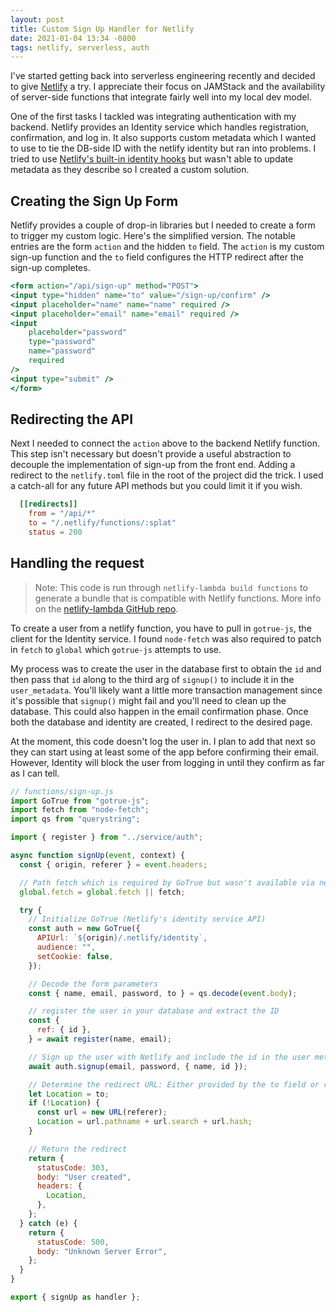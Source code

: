 ```yaml
---
layout: post
title: Custom Sign Up Handler for Netlify
date: 2021-01-04 13:34 -0800
tags: netlify, serverless, auth
---
```


I've started getting back into serverless engineering recently and decided to give [Netlify](https://netlify.com) a try. I appreciate their focus on JAMStack and the availability of server-side functions that integrate fairly well into my local dev model.

One of the first tasks I tackled was integrating authentication with my backend. Netlify provides an Identity service which handles registration, confirmation, and log in. It also supports custom metadata which I wanted to use to tie the DB-side ID with the netlify identity but ran into problems. I tried to use [Netlify's built-in identity hooks](https://docs.netlify.com/functions/functions-and-identity/) but wasn't able to update metadata as they describe so I created a custom solution.

## Creating the Sign Up Form

Netlify provides a couple of drop-in libraries but I needed to create a form to trigger my custom logic. Here's the simplified version. The notable entries are the form `action` and the hidden `to` field. The `action` is my custom sign-up function and the `to` field configures the HTTP redirect after the sign-up completes.

```jsx
<form action="/api/sign-up" method="POST">
<input type="hidden" name="to" value="/sign-up/confirm" />
<input placeholder="name" name="name" required />
<input placeholder="email" name="email" required />
<input
	placeholder="password"
	type="password"
	name="password"
	required
/>
<input type="submit" />
</form>
```

## Redirecting the API

Next I needed to connect the `action` above to the backend Netlify function. This step isn't necessary but doesn't provide a useful abstraction to decouple the implementation of sign-up from the front end. Adding a redirect to the `netlify.toml` file in the root of the project did the trick. I used a catch-all for any future API methods but you could limit it if you wish.

```toml
  [[redirects]]
    from = "/api/*"
    to = "/.netlify/functions/:splat"
    status = 200
```

## Handling the request

> Note: This code is run through `netlify-lambda build functions` to generate a bundle that is compatible with Netlify functions. More info on the [netlify-lambda GitHub repo](https://github.com/netlify/netlify-lambda).

To create a user from a netlify function, you have to pull in `gotrue-js`, the client for the Identity service. I found `node-fetch` was also required to patch in `fetch` to `global` which `gotrue-js` attempts to use.

My process was to create the user in the database first to obtain the `id` and then pass that `id` along to the third arg of `signup()` to include it in the `user_metadata`. You'll likely want a little more transaction management since it's possible that `signup()` might fail and you'll need to clean up the database. This could also happen in the email confirmation phase. Once both the database and identity are created, I redirect to the desired page.

At the moment, this code doesn't log the user in. I plan to add that next so they can start using at least some of the app before confirming their email. However, Identity will block the user from logging in until they confirm as far as I can tell.

```js
// functions/sign-up.js
import GoTrue from "gotrue-js";
import fetch from "node-fetch";
import qs from "querystring";

import { register } from "../service/auth";

async function signUp(event, context) {
  const { origin, referer } = event.headers;

  // Path fetch which is required by GoTrue but wasn't available via netlify dev
  global.fetch = global.fetch || fetch;

  try {
	// Initialize GoTrue (Netlify's identity service API)
    const auth = new GoTrue({
      APIUrl: `${origin}/.netlify/identity`,
      audience: "",
      setCookie: false,
    });

    // Decode the form parameters
    const { name, email, password, to } = qs.decode(event.body);

    // register the user in your database and extract the ID
    const {
      ref: { id },
    } = await register(name, email);

    // Sign up the user with Netlify and include the id in the user metadata
    await auth.signup(email, password, { name, id });

    // Determine the redirect URL: Either provided by the to field or returning to the referring URL
    let Location = to;
    if (!Location) {
      const url = new URL(referer);
      Location = url.pathname + url.search + url.hash;
    }

    // Return the redirect
    return {
      statusCode: 303,
      body: "User created",
      headers: {
        Location,
      },
    };
  } catch (e) {
    return {
      statusCode: 500,
      body: "Unknown Server Error",
    };
  }
}

export { signUp as handler };
```